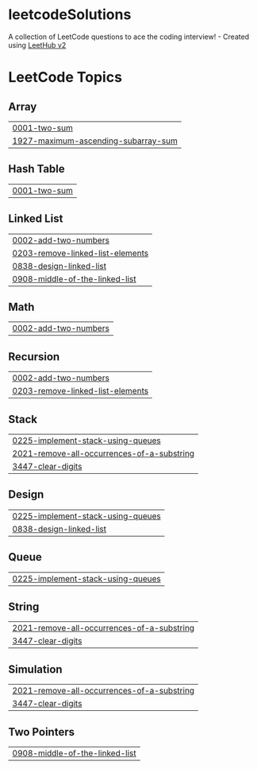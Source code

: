 # leetcodeSolutions
A collection of LeetCode questions to ace the coding interview! - Created using [LeetHub v2](https://github.com/arunbhardwaj/LeetHub-2.0)

<!---LeetCode Topics Start-->
# LeetCode Topics
## Array
|  |
| ------- |
| [0001-two-sum](https://github.com/Keshav1102/leetcodeSolutions/tree/master/0001-two-sum) |
| [1927-maximum-ascending-subarray-sum](https://github.com/Keshav1102/leetcodeSolutions/tree/master/1927-maximum-ascending-subarray-sum) |
## Hash Table
|  |
| ------- |
| [0001-two-sum](https://github.com/Keshav1102/leetcodeSolutions/tree/master/0001-two-sum) |
## Linked List
|  |
| ------- |
| [0002-add-two-numbers](https://github.com/Keshav1102/leetcodeSolutions/tree/master/0002-add-two-numbers) |
| [0203-remove-linked-list-elements](https://github.com/Keshav1102/leetcodeSolutions/tree/master/0203-remove-linked-list-elements) |
| [0838-design-linked-list](https://github.com/Keshav1102/leetcodeSolutions/tree/master/0838-design-linked-list) |
| [0908-middle-of-the-linked-list](https://github.com/Keshav1102/leetcodeSolutions/tree/master/0908-middle-of-the-linked-list) |
## Math
|  |
| ------- |
| [0002-add-two-numbers](https://github.com/Keshav1102/leetcodeSolutions/tree/master/0002-add-two-numbers) |
## Recursion
|  |
| ------- |
| [0002-add-two-numbers](https://github.com/Keshav1102/leetcodeSolutions/tree/master/0002-add-two-numbers) |
| [0203-remove-linked-list-elements](https://github.com/Keshav1102/leetcodeSolutions/tree/master/0203-remove-linked-list-elements) |
## Stack
|  |
| ------- |
| [0225-implement-stack-using-queues](https://github.com/Keshav1102/leetcodeSolutions/tree/master/0225-implement-stack-using-queues) |
| [2021-remove-all-occurrences-of-a-substring](https://github.com/Keshav1102/leetcodeSolutions/tree/master/2021-remove-all-occurrences-of-a-substring) |
| [3447-clear-digits](https://github.com/Keshav1102/leetcodeSolutions/tree/master/3447-clear-digits) |
## Design
|  |
| ------- |
| [0225-implement-stack-using-queues](https://github.com/Keshav1102/leetcodeSolutions/tree/master/0225-implement-stack-using-queues) |
| [0838-design-linked-list](https://github.com/Keshav1102/leetcodeSolutions/tree/master/0838-design-linked-list) |
## Queue
|  |
| ------- |
| [0225-implement-stack-using-queues](https://github.com/Keshav1102/leetcodeSolutions/tree/master/0225-implement-stack-using-queues) |
## String
|  |
| ------- |
| [2021-remove-all-occurrences-of-a-substring](https://github.com/Keshav1102/leetcodeSolutions/tree/master/2021-remove-all-occurrences-of-a-substring) |
| [3447-clear-digits](https://github.com/Keshav1102/leetcodeSolutions/tree/master/3447-clear-digits) |
## Simulation
|  |
| ------- |
| [2021-remove-all-occurrences-of-a-substring](https://github.com/Keshav1102/leetcodeSolutions/tree/master/2021-remove-all-occurrences-of-a-substring) |
| [3447-clear-digits](https://github.com/Keshav1102/leetcodeSolutions/tree/master/3447-clear-digits) |
## Two Pointers
|  |
| ------- |
| [0908-middle-of-the-linked-list](https://github.com/Keshav1102/leetcodeSolutions/tree/master/0908-middle-of-the-linked-list) |
<!---LeetCode Topics End-->